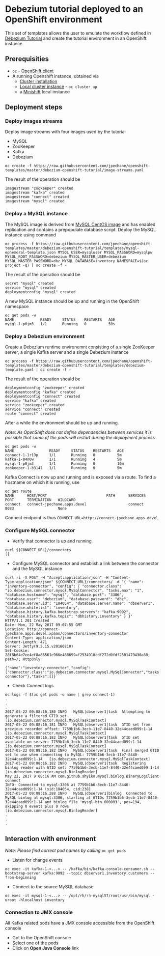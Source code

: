 # Debezium tutorial deployed to an OpenShift environment

This set of templates allows the user to emulate the workflow defined in [Debezium Tutorial](http://debezium.io/docs/tutorial/) and create the tutorial environment in an OpenShift instance.

## Prerequisities
- `oc` - [OpenShift client](https://github.com/openshift/origin/releases)
- A running Openshift instance, obtained via
    - [Cluster installation](https://docs.openshift.org/latest/install_config/index.html)
    - [Local cluster instance](https://github.com/openshift/origin/blob/master/docs/cluster_up_down.md) - `oc cluster up`
    - a [Minishift](https://github.com/minishift/minishift) local instance
## Deployment steps
### Deploy images streams
Deploy image streams with four images used by the tutorial
- MySQL
- ZooKeeper
- Kafka
- Debezium
```
oc create -f https://raw.githubusercontent.com/jpechane/openshift-templates/master/debezium-openshift-tutorial/image-streams.yaml
```
The result of the operation should be
```
imagestream "zookeeper" created
imagestream "kafka" created
imagestream "connect" created
imagestream "mysql" created
```
### Deploy a MySQL instance
The MySQL image is derived from [MySQL CentOS image](https://hub.docker.com/r/centos/mysql-57-centos7/) and has enabled replication and contains a prepopulate database script. Deploy the MySQL instance using command
```
oc process -f https://raw.githubusercontent.com/jpechane/openshift-templates/master/debezium-openshift-tutorial/templates/mysql-ephemeral-template.json MYSQL_USER=mysqluser MYSQL_PASSWORD=mysqlpw MYSQL_ROOT_PASSWORD=debezium MYSQL_MASTER_USER=debezium MYSQL_MASTER_PASSWORD=dbz MYSQL_DATABASE=inventory NAMESPACE=$(oc project -q) | oc create -f -
```
The result of the operation should be
```
secret "mysql" created
service "mysql" created
deploymentconfig "mysql" created
```
A new MySQL instance should be up and running in the OpenShift namespace
```
oc get pods -w
NAME            READY     STATUS    RESTARTS   AGE
mysql-1-p0jm3   1/1       Running   0          50s
```
### Deploy a Debezium environment
Create a Debezium runtime environemnt consisting of a single ZooKeeper server, a single Kafka server and a single Debezium instance
```
oc process -f https://raw.githubusercontent.com/jpechane/openshift-templates/master/debezium-openshift-tutorial/templates/debezium-template.yaml | oc create -f -
```
The result of the operation should be
```
deploymentconfig "zookeeper" created
deploymentconfig "kafka" created
deploymentconfig "connect" created
service "kafka" created
service "zookeeper" created
service "connect" created
route "connect" created
```
After a while the environment should be up and running.

*Note: As OpenShift does not define dependencies between services it is possible that some of the pods will restart during the deployment process*
```
oc get pods -w
NAME                READY     STATUS    RESTARTS   AGE
connect-1-1r19p     1/1       Running   0          5m
kafka-1-04n0w       1/1       Running   4          5m
mysql-1-p0jm3       1/1       Running   0          10m
zookeeper-1-b314l   1/1       Running   0          5m
```
Kafka Connect is now up and running and is exposed via a route. To find a hostname on which it is running, use
```
oc get route
NAME      HOST/PORT                           PATH      SERVICES   PORT      TERMINATION   WILDCARD
connect   connect-jpechane.apps.devel                   connect    8083                    None
```
Connect endpoint is thus `CONNECT_URL=http://connect-jpechane.apps.devel`.
### Configure MySQL connector
- Verify that connector is up and running
```
curl ${CONNECT_URL}/connectors
[]
```
- Configure MySQL connector and establish a link between the connector and the MySQL instance
```
curl -i -X POST -H "Accept:application/json" -H "Content-Type:application/json" ${CONNECT_URL}/connectors/ -d '{ "name": "inventory-connector", "config": { "connector.class": "io.debezium.connector.mysql.MySqlConnector", "tasks.max": "1", "database.hostname": "mysql", "database.port": "3306", "database.user": "debezium", "database.password": "dbz", "database.server.id": "184054", "database.server.name": "dbserver1", "database.whitelist": "inventory", "database.history.kafka.bootstrap.servers": "kafka:9092", "database.history.kafka.topic": "dbhistory.inventory" } }'
HTTP/1.1 201 Created
Date: Mon, 22 May 2017 09:07:55 GMT
Location: http://connect-jpechane.apps.devel.xpaas/connectors/inventory-connector
Content-Type: application/json
Content-Length: 471
Server: Jetty(9.2.15.v20160210)
Set-Cookie: 28f8b64e7ee4ef8a86561e966e488699=f2534918cdf272d0fdf2501479430a80; path=/; HttpOnly

{"name":"inventory-connector","config":{"connector.class":"io.debezium.connector.mysql.MySqlConnector","tasks.max":"1","database.hostname":"mysql","database.port":"3306","database.user":"debezium","database.password":"dbz","database.server.id":"184054","database.server.name":"dbserver1","database.whitelist":"inventory","database.history.kafka.bootstrap.servers":"kafka:9092","database.history.kafka.topic":"dbhistory.inventory","name":"inventory-connector"},"tasks":[]}```
```
- Check Connect logs
```
oc logs -f $(oc get pods -o name | grep connect-1)
.
.
.
2017-05-22 09:08:16,180 INFO   MySQL|dbserver1|task  Attempting to generate a filtered GTID set   [io.debezium.connector.mysql.MySqlTaskContext]
2017-05-22 09:08:16,181 INFO   MySQL|dbserver1|task  GTID set from previous recorded offset: 7759b1b6-3ecb-11e7-8440-32e44caed099:1-14   [io.debezium.connector.mysql.MySqlTaskContext]
2017-05-22 09:08:16,182 INFO   MySQL|dbserver1|task  GTID set available on server: 7759b1b6-3ecb-11e7-8440-32e44caed099:1-14   [io.debezium.connector.mysql.MySqlTaskContext]
2017-05-22 09:08:16,182 INFO   MySQL|dbserver1|task  Final merged GTID set to use when connecting to MySQL: 7759b1b6-3ecb-11e7-8440-32e44caed099:1-14   [io.debezium.connector.mysql.MySqlTaskContext]
2017-05-22 09:08:16,182 INFO   MySQL|dbserver1|task  Registering binlog reader with GTID set: 7759b1b6-3ecb-11e7-8440-32e44caed099:1-14   [io.debezium.connector.mysql.BinlogReader]
May 22, 2017 9:08:16 AM com.github.shyiko.mysql.binlog.BinaryLogClient connect
INFO: Connected to mysql:3306 at 7759b1b6-3ecb-11e7-8440-32e44caed099:1-14 (sid:184054, cid:238)
2017-05-22 09:08:16,288 INFO   MySQL|dbserver1|binlog  Connected to MySQL binlog at mysql:3306, starting at GTIDs 7759b1b6-3ecb-11e7-8440-32e44caed099:1-14 and binlog file 'mysql-bin.000003', pos=194, skipping 0 events plus 0 rows   [io.debezium.connector.mysql.BinlogReader]
.
.
.
```
## Interaction with environment
*Note: Please find correct pod names by calling* `oc get pods`
- Listen for change events
```
oc exec -it kafka-1-<...> -- /kafka/bin/kafka-console-consumer.sh --bootstrap-server kafka:9092 --topic dbserver1.inventory.customers --from-beginning
```
- Connect to the source MySQL database
```
oc exec -it mysql-1-<...> -- /opt/rh/rh-mysql57/root/usr/bin/mysql -uroot -hlocalhost inventory
```
### Connection to JMX console
All Kafka related pods have a JMX console accessible from the OpenShift console
- Got to the OpenShift console
- Select one of the pods
- Click on **Open Java Console** link
